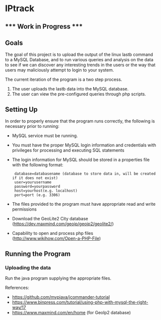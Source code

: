 # IPtrack #

## *** Work in Progress *** ##

## Goals ##
The goal of this project is to upload the output of the linux lastb command to a MySQL Database, and to run various queries and analysis on the data to see if we can discover any interesting trends in the users or the way that users may maliciously attempt to login to your system.

The current iteration of the program is a two step process.
1.  The user uploads the lastb data into the MySQL database.
2.  The user can view the pre-configured queries through php scripts.

## Setting Up ##
In order to properly ensure that the program runs correctly, the following is necessary prior to running:
-  MySQL service must be running.
-  You must have the proper MySQL login information and credentials with privileges for processing and executing SQL statements
-  The login information for MySQL should be stored in a properties file with the following format:

        database=databasename (database to store data in, will be created if it does not exist)
        user=yourusername
        password=yourpassword
        host=yourhost(e.g. localhost)
        port=port (e.g. 3306)

-  The files provided to the program must have appropriate read and write permissions
-  Download the GeoLite2 City database (https://dev.maxmind.com/geoip/geoip2/geolite2/)
-  Capability to open and process php files (http://www.wikihow.com/Open-a-PHP-File)


## Running the Program ##
### Uploading the data ###
Run the java program supplying the appropriate files.


References:
-  https://github.com/mvpjava/jcommander-tutorial
-  https://www.binpress.com/tutorial/using-php-with-mysql-the-right-way/17
-  https://www.maxmind.com/en/home (for GeoIp2 database)


